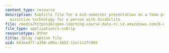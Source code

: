 ```yaml
---
content_type: resource
description: Subtitle file for a mid-semester presentation on a team project to develop
  assistive technology for a person with disability.
file: /media/https%3A/open-learning-course-data-rc.s3.amazonaws.com/6-811-principles-and-practice-of-assistive-technology-fall-2014/643eed77a358e09a365211cc1c2fc983_EWjWv1YBB7A.srt
file_type: application/x-subrip
resourcetype: Other
title: 3play caption file
uid: 643eed77-a358-e09a-3652-11cc1c2fc983
---
```

